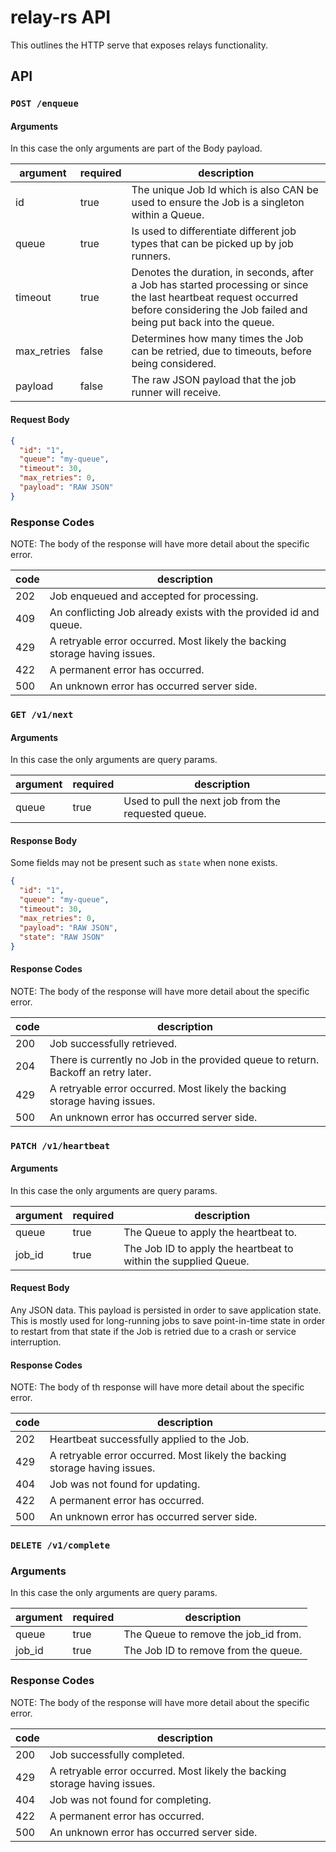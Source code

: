 # relay-rs API

This outlines the HTTP serve that exposes relays functionality.

## API

### `POST /enqueue`

#### Arguments
In this case the only arguments are part of the Body payload.

| argument     | required | description                                                                                                                                                                            |
|--------------|----------|----------------------------------------------------------------------------------------------------------------------------------------------------------------------------------------|
| id           | true     | The unique Job Id which is also CAN be used to ensure the Job is a singleton within a Queue.                                                                                           |
| queue        | true     | Is used to differentiate different job types that can be picked up by job runners.                                                                                                     |
| timeout      | true     | Denotes the duration, in seconds, after a Job has started processing or since the last heartbeat request occurred before considering the Job failed and being put back into the queue. |
| max_retries  | false    | Determines how many times the Job can be retried, due to timeouts, before being considered.                                                                                            |
| payload      | false    | The raw JSON payload that the job runner will receive.                                                                                                                                 |

#### Request Body
```json
{
  "id": "1",
  "queue": "my-queue",
  "timeout": 30,
  "max_retries": 0,
  "payload": "RAW JSON"
}
```

### Response Codes

NOTE: The body of the response will have more detail about the specific error.

| code  | description                                                                 |
|-------|-----------------------------------------------------------------------------|
| 202   | Job enqueued and accepted for processing.                                   |
| 409   | An conflicting Job already exists with the provided id and queue.           |
| 429   | A retryable error occurred. Most likely the backing storage having issues.  |
| 422   | A permanent error has occurred.                                             |
| 500   | An unknown error has occurred server side.                                  |



### `GET /v1/next`

#### Arguments
In this case the only arguments are query params.

| argument | required | description                                         |
|----------|----------|-----------------------------------------------------|
| queue    | true     | Used to pull the next job from the requested queue. |

#### Response Body
Some fields may not be present such as `state` when none exists.
```json
{
  "id": "1",
  "queue": "my-queue",
  "timeout": 30,
  "max_retries": 0,
  "payload": "RAW JSON",
  "state": "RAW JSON"
}
```

#### Response Codes
NOTE: The body of the response will have more detail about the specific error.

| code | description                                                                        |
|------|------------------------------------------------------------------------------------|
| 200  | Job successfully retrieved.                                                        |
| 204  | There is currently no Job in the provided queue to return. Backoff an retry later. |
| 429  | A retryable error occurred. Most likely the backing storage having issues.         |
| 500  | An unknown error has occurred server side.                                         |



### `PATCH /v1/heartbeat`

#### Arguments

In this case the only arguments are query params.

| argument | required | description                                                      |
|----------|----------|------------------------------------------------------------------|
| queue    | true     | The Queue to apply the heartbeat to.                             |
| job_id   | true     | The Job ID to apply the heartbeat to within the supplied Queue.  |


#### Request Body
Any JSON data. This payload is persisted in order to save application state.
This is mostly used for long-running jobs to save point-in-time state in order
to restart from that state if the Job is retried due to a crash or service interruption.

#### Response Codes
NOTE: The body of th response will have more detail about the specific error.

| code  | description                                                                |
|-------|----------------------------------------------------------------------------|
| 202   | Heartbeat successfully applied to the Job.                                 |
| 429   | A retryable error occurred. Most likely the backing storage having issues. |
| 404   | Job was not found for updating.                                            |
| 422   | A permanent error has occurred.                                            |
| 500   | An unknown error has occurred server side.                                 |


### `DELETE /v1/complete`

### Arguments

In this case the only arguments are query params.

| argument | required | description                          |
|----------|----------|--------------------------------------|
| queue    | true     | The Queue to remove the job_id from. |
| job_id   | true     | The Job ID to remove from the queue. |

### Response Codes

NOTE: The body of the response will have more detail about the specific error.

| code  | description                                                                 |
|-------|-----------------------------------------------------------------------------|
| 200   | Job successfully completed.                                                 |
| 429   | A retryable error occurred. Most likely the backing storage having issues.  |
| 404   | Job was not found for completing.                                           |
| 422   | A permanent error has occurred.                                             |
| 500   | An unknown error has occurred server side.                                  |
